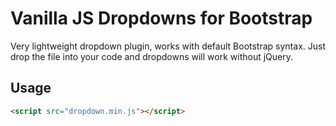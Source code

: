 # Vanilla JS Dropdowns for Bootstrap

Very lightweight dropdown plugin, works with default Bootstrap syntax. Just drop the file into your code and dropdowns will work without jQuery.  


## Usage

```html
<script src="dropdown.min.js"></script>
```

